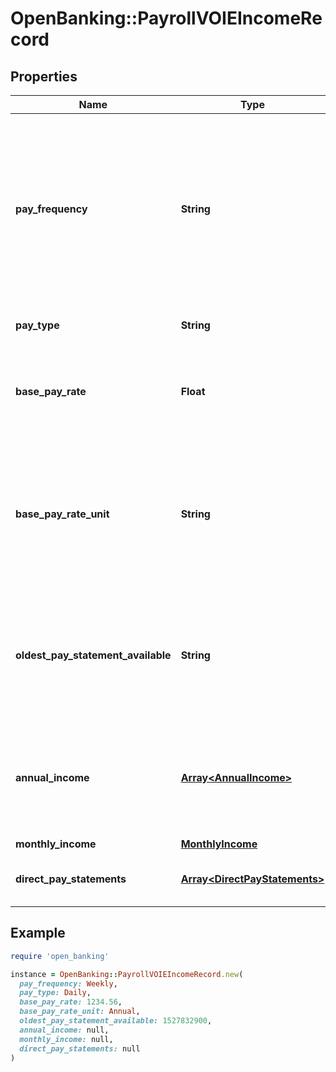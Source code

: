 # OpenBanking::PayrollVOIEIncomeRecord

## Properties

| Name | Type | Description | Notes |
| ---- | ---- | ----------- | ----- |
| **pay_frequency** | **String** | The current pay frequency or how often a regular pay check is:  * &#x60;Daily&#x60;  * &#x60;Weekly&#x60;  * &#x60;Bi-Weekly&#x60;  * &#x60;Semi-Monthly&#x60;  * &#x60;Monthly&#x60;  * &#x60;Quarterly&#x60;  * &#x60;Semi-Annual&#x60;  * &#x60;Annual&#x60;  * &#x60;Every 2.6 wks&#x60;  * &#x60;Every 4 wks&#x60;  * &#x60;Every 5.2 wks&#x60;  * &#x60;Other&#x60;  * &#x60;Unknown&#x60;  | [optional] |
| **pay_type** | **String** | The current pay type:  * &#x60;Salary&#x60;  * &#x60;Hourly&#x60;  * &#x60;Daily&#x60;  | [optional] |
| **base_pay_rate** | **Float** | The current base or regular pay rate. Please use in conjunction with the &#x60;basePayRateUnit&#x60; field. | [optional] |
| **base_pay_rate_unit** | **String** | Unit for the base pay rate:  * &#x60;Hourly&#x60;  * &#x60;Daily&#x60;  * &#x60;Weekly&#x60;  * &#x60;Bi-Weekly&#x60;  * &#x60;Semi-Monthly&#x60;  * &#x60;Monthly&#x60;  * &#x60;Quarterly&#x60;  * &#x60;Semi-Annual&#x60;  * &#x60;Annual&#x60;  * &#x60;Every 2.6 wks&#x60;  * &#x60;Every 5.2 wks&#x60;  * &#x60;Other&#x60;  | [optional] |
| **oldest_pay_statement_available** | **String** | The date of the oldest direct pay statement available from the payroll source, as measured by the oldest &#x60;payDate&#x60; from all the pay statements delivered. | [optional] |
| **annual_income** | [**Array&lt;AnnualIncome&gt;**](AnnualIncome.md) | The annual pay for the current year, through prior year 2 (as available)  This is a mandatory field only for VOIE-payroll report type. | [optional] |
| **monthly_income** | [**MonthlyIncome**](MonthlyIncome.md) |  | [optional] |
| **direct_pay_statements** | [**Array&lt;DirectPayStatements&gt;**](DirectPayStatements.md) | An array of payment histories for each available paycheck | [optional] |

## Example

```ruby
require 'open_banking'

instance = OpenBanking::PayrollVOIEIncomeRecord.new(
  pay_frequency: Weekly,
  pay_type: Daily,
  base_pay_rate: 1234.56,
  base_pay_rate_unit: Annual,
  oldest_pay_statement_available: 1527832900,
  annual_income: null,
  monthly_income: null,
  direct_pay_statements: null
)
```

